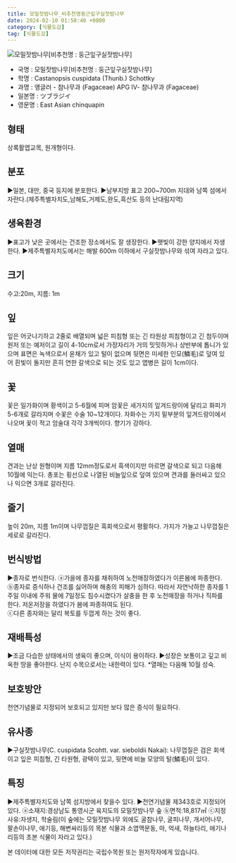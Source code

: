 ```yaml
---
title: 모밀잣밤나무_비추천명둥근잎구실잣밤나무
date: 2024-02-10 01:58:40 +0800
category: [식물도감]
tag: [식물도감]
---
```




![모밀잣밤나무[비추천명 : 둥근잎구실잣밤나무]](/fileUpload/plants/basic/Fagaceae/Castanopsis/6485/6485_2_th2.JPG)
- 국명 : 모밀잣밤나무[비추천명 : 둥근잎구실잣밤나무]
- 학명 : Castanopsis cuspidata (Thunb.) Schottky
- 과명 : 앵글러 - 참나무과 (Fagaceae) APG Ⅳ- 참나무과 (Fagaceae)
- 일본명 : ツブラジイ
- 영문명 : East Asian chinquapin


## 형태
상록활엽교목, 원개형이다.
## 분포
▶일본, 대만, 중국 등지에 분포한다.▶남부지방 표고 200~700m 지대와 남쪽 섬에서 자란다.(제주특별자치도,남해도,거제도,완도,흑산도 등의 난대림지역)
## 생육환경
▶표고가 낮은 곳에서는 건조한 장소에서도 잘 생장한다.▶햇빛이 강한 양지에서 자생한다. ▶제주특별자치도에서는 해발 600m 이하에서 구실잣밤나무와 섞여 자라고 있다.
## 크기
수고:20m, 지름: 1m
## 잎
잎은 어긋나기하고 2줄로 배열되며 넓은 피침형 또는 긴 타원상 피침형이고 긴 첨두이며 원저 또는 예저이고 길이 4-10cm로서 가장자리가 거의 밋밋하거나 상반부에 톱니가 있으며 표면은 녹색으로서 윤채가 있고 털이 없으며 뒷면은 미세한 인모(鱗毛)로 덮여 있어 흰빛이 돌지만 흔히 연한 갈색으로 되는 것도 있고 엽병은 길이 1cm이다.
## 꽃
꽃은 일가화이며 황색이고 5-6월에 피며 암꽃은 새가지의 잎겨드랑이에 달리고 화피가 5-6개로 갈라지며 수꽃은 수술 10~12개이다. 자화수는 가지 밑부분의 잎겨드랑이에서 나오며 꽃이 적고 암술대 각각 3개씩이다. 향기가 강하다.
## 열매
견과는 난상 원형이며 지름 12mm정도로서 흑색이지만 마르면 갈색으로 되고 다음해 10월에 익는다. 총포는 횡선으로 나열된 비늘잎으로 덮여 있으며 견과를 둘러싸고 있으나 익으면 3개로 갈라진다.
## 줄기
높이 20m, 지름 1m이며 나무껍질은 흑회색으로서 평활하다. 가지가 가늘고 나무껍질은 세로로 갈라진다.
## 번식방법
▶종자로 번식한다. ⓐ가을에 종자를 채취하여 노천매장하였다가 이른봄에 파종한다. ⓑ종자로 증식하나 건조를 싫어하며 해충의 피해가 심하다. 따라서 자연낙하한 종자를 1주일 이내에 주워 물에 7일정도 침수시켰다가 살충을 한 후 노천매장을 하거나 직파를 한다. 저온저장을 하였다가 봄에 파종하여도 된다.  ⓒ다른 종자와는 달리 복토를 두껍게 하는 것이 좋다.
## 재배특성
▶조금 다습한 상태에서의 생육이 좋으며, 이식이 용이하다.▶성장은 보통이고 깊고 비옥한 땅을 좋아한다. 난지 수목으로서는 내한력이 있다.*열매는 다음해 10월 성숙.
## 보호방안
천연기념물로 지정되어 보호되고 있지만 보다 많은 증식이 필요하다.
## 유사종
▶구실잣밤나무(C. cuspidata Scohtt. var. sieboldii Nakai): 나무껍질은 검은 회색이고 잎은 피침형, 긴 타원형, 광택이 있고, 뒷면에 비늘 모양의 털(鱗毛)이 있다.
## 특징
▶제주특별자치도와 남쪽 섬지방에서 찾을수 있다.▶천연기념물 제343호로 지정되어있다. ⓐ소재지:경상남도 통영시군 육지도의 모밀잣밤나무 숲 ⓑ면적:18,817㎡ ⓒ지정사유:자생지, 학술림(이 숲에는 모밀잣밤나무 외에도 굴참나무, 굴피나무, 개서어나무, 팔손이나무, 애기등, 해변싸리등의 목본 식물과 소엽맥문동, 마, 억새, 하늘타리, 애기나리등의 초본 식물이 자라고 있다.)






본 데이터에 대한 모든 저작권리는 국립수목원 또는 원저작자에게 있습니다.
